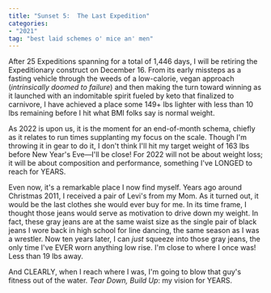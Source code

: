 ```yaml
---
title: "Sunset 5:  The Last Expedition"
categories:
- "2021"
tag: "best laid schemes o' mice an' men"
---
```


After 25 Expeditions spanning for a total of 1,446 days, I will be retiring the Expeditionary construct on December 16.  From its early missteps as a fasting vehicle through the weeds of a low-calorie, vegan approach (*intrinsically doomed to failure*) and then making the turn toward winning as it launched with an indomitable spirit fueled by keto that finalized to carnivore, I have achieved a place some 149+ lbs lighter with less than 10 lbs remaining before I hit what BMI folks say is normal weight.  

As 2022 is upon us, it is the moment for an end-of-month schema, chiefly as it relates to run times supplanting my focus on the scale.  Though I'm throwing it in gear to do it, I don't think I'll hit my target weight of 163 lbs before New Year's Eve—I'll be close!  For 2022 will not be about weight loss; it will be about composition and performance, something I've LONGED to reach for YEARS.  

Even now, it's a remarkable place I now find myself.  Years ago around Christmas 2011, I received a pair of Levi's from my Mom.  As it turned out, it would be the last clothes she would ever buy for me.  In its time frame, I thought those jeans would serve as motivation to drive down my weight.  In fact, these gray jeans are at the same waist size as the single pair of black jeans I wore back in high school for line dancing, the same season as I was a wrestler.  Now ten years later, I can *just* squeeze into those gray jeans, the only time I've EVER worn anything low rise.  I'm close to where I once was!  Less than 19 lbs away.  

And CLEARLY, when I reach where I was, I'm going to blow that guy's fitness out of the water.  *Tear Down, Build Up*: my vision for YEARS.
